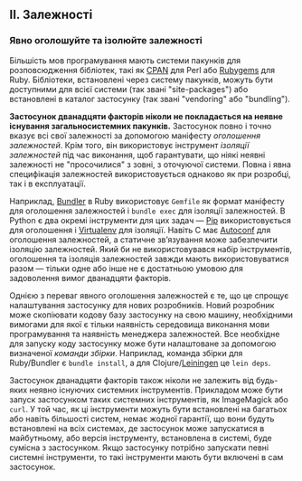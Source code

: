## II. Залежності
### Явно оголошуйте та ізолюйте залежності

Більшість мов програмування мають системи пакунків для розповсюдження бібліотек, такі як [CPAN](http://www.cpan.org/) для Perl або [Rubygems](http://rubygems.org/) для Ruby. Бібліотеки, встановлені через систему пакунків, можуть бути доступними для всієї системи (так звані "site-packages") або встановлені в каталог застосунку (так звані "vendoring" або "bundling").

**Застосунок дванадцяти факторів ніколи не покладається на неявне існування загальносистемних пакунків.** Застосунок повно і точно вказує всі свої залежності за допомогою маніфесту *оголошення залежностей*. Крім того, він використовує інструмент *ізоляції залежностей* під час виконання, щоб гарантувати, що ніякі неявні залежності не "просочилися" з зовні, з оточуючої системи. Повна і явна специфікація залежностей використовується однаково як при розробці, так і в експлуатації.

Наприклад, [Bundler](https://bundler.io/) в Ruby використовує `Gemfile` як формат маніфесту для оголошення залежностей і `bundle exec` для ізоляції залежностей. В Python є два окремі інструменти для цих задач — [Pip](http://www.pip-installer.org/en/latest/) використовується для оголошення і [Virtualenv](http://www.virtualenv.org/en/latest/) для ізоляції. Навіть C має [Autoconf](http://www.gnu.org/s/autoconf/) для оголошення залежностей, а статичне звʼязування може забезпечити ізоляцію залежностей. Який би не використовувався набір інструментів, оголошення та ізоляція залежностей завжди мають використовуватися разом — тільки одне або інше не є достатньою умовою для задоволення вимог дванадцяти факторів.

Однією з переваг явного оголошення залежностей є те, що це спрощує налаштування застосунку для нових розробників. Новий розробник може скопіювати кодову базу застосунку на свою машину, необхідними вимогами для якої є тільки наявність середовища виконання мови програмування та наявність менеджера залежностей. Все необхідне для запуску коду застосунку може бути налаштоване за допомогою визначеної *команди збірки*. Наприклад, команда збірки для Ruby/Bundler є `bundle install`, а для Clojure/[Leiningen](https://github.com/technomancy/leiningen#readme) це `lein deps`.

Застосунок дванадцяти факторів також ніколи не залежить від будь-яких неявно існуючих системних інструментів. Прикладом може бути запуск застосунком таких системних інструментів, як ImageMagick або `curl`. У той час, як ці інструменти можуть бути встановлені на багатьох або навіть більшості систем, немає жодної гарантії, що вони будуть встановлені на всіх системах, де застосунок може запускатися в майбутньому, або версія інструменту, встановлена в системі, буде сумісна з застосунком. Якщо застосунку потрібно запускати певні системні інструменти, то такі інструменти мають бути включені в сам застосунок.
